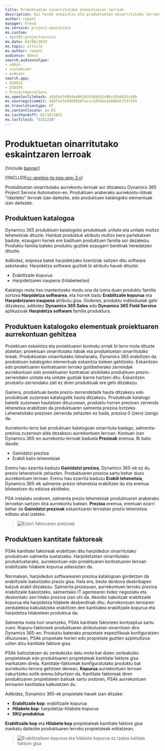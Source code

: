 ```yaml
---
title: Produktuetan oinarritutako eskaintzaren lerroak
description: Gai honek eskaintza eta produktuetan oinarritutako lerroei buruzko informazioa ematen du.
author: rumant
manager: kfend
ms.service: project-operations
ms.custom:
- dyn365-projectservice
ms.date: 03/06/2019
ms.topic: article
ms.author: rumant
audience: Admin
search.audienceType:
- admin
- customizer
- enduser
search.app:
- D365CE
- D365PS
- ProjectOperations
ms.openlocfilehash: a5b52e74994a40b20353d85d1d9bcd59d435cd0b
ms.sourcegitcommit: 418fa1fe9d605b8faccc2d5dee1b04b4e753f194
ms.translationtype: HT
ms.contentlocale: eu-ES
ms.lasthandoff: 02/10/2021
ms.locfileid: "5151238"
---
```

# <a name="product-based-quote-lines"></a>Produktuetan oinarritutako eskaintzaren lerroak

[!include [banner](../includes/psa-now-project-operations.md)]

[!INCLUDE[cc-applies-to-psa-app-3.x](../includes/cc-applies-to-psa-app-3x.md)]


Produktuetan oinarritutako aurrekontu lerroak sor ditzakezu Dynamics 365 Project Service Automation-en. Produktuen araberako aurrekontu-ildoak "idazteko" lerroak izan daitezke, edo produktuen katalogoko elementuak izan daitezke.

## <a name="product-catalog"></a>Produktuen katalogoa

Dynamics 365 produktuen katalogoko produktuek unitate eta unitate multzo lehenetsiak dituzte. Hainbat produktuk atributu multzo bera partekatzen badute, ezaugarri horiek ere badituen produktuen familia sor dezakezu. Produktu familia bateko produktu guztiek ezaugarri berdinak heredatzen dituzte.

Adibidez, enpresa batek harpidetzako lizentziak saltzen ditu software askotarako. Harpidetza software guztiek bi atributu hauek dituzte:

- Erabiltzaile kopurua 
- Harpidetzaren iraupena (hilabeteetan)

Katalogo mota hau mantentzeko modu ona da izena duen produktu familia sortzea **Harpidetza softwarea**, eta horrek badu **Erabiltzaile kopurua** eta **Harpidetzaren iraupena** atributu gisa. Ondoren, produktu indibidualak gehi ditzakezu, adibidez **Dynamics 365 Sales** edo **Dynamics 365 Field Service** aplikazioak **Harpidetza software** familia produktura.

## <a name="adding-product-catalog-items-to-a-project-quote"></a>Produktuen katalogoko elementuak proiektuaren aurrekontuan gehitzea

Proiektuen eskaintza eta proiektuaren kontratu orriek bi lerro mota dituzte ataletan: proiektuan oinarritutako ildoak eta produktuetan oinarritutako lineak. Produktuetan oinarritutako ildoetarako, Dynamics 365 erabiltzen da produktuen katalogoko elementuak eskaintza batean gehitzeko. Eskaintzen edo proiektuaren kontratuaren lerroko goitibeherako zerrendak aurrekontuari edo proiektuaren kontratuei atxikitako produktuen prezio-zerrendako unitate eta unitate guztiak barne hartzen ditu. Eskaintzen produktu-zerrendako zati ez diren produktuak ere gehi ditzakezu.

Gainera, produktuak beste prezio-zerrendetatik hauta ditzakezu edo produktuak zuzenean katalogotik hauta ditzakezu. Produktuak katalogo batetik zuzenean hautatzen dituzunean, produktu horren prezioen zerrenda lehenetsia erabiltzen da produktuaren salmenta prezioa lortzeko. Lehenetsitako prezioen zerrenda zehazten ez bada, prezioa 0 (zero) izango da.

Aurrekontu-lerro bat produktuen katalogoan oinarrituta badago, salmenta-prezioa zuzenean alda dezakezu aurrekontuen lerroan. Kontuan izan Dynamics 365-en aurrekontu-lerroak baduela **Prezioak** eremua. Bi balio daude:

- Gainidatzi prezioa  
- Erabili balio lehenetsiak

Eremu hau ezarrita baduzu **Gainidatzi prezioa**, Dynamics 365-ek ez du prezio lehenetsirik zehazten. Produktuaren prezioa sartu behar duzu aurrekontuen lerroan. Eremu hau ezarrita baduzu **Erabili lehenetsia**, Dynamics 365-ek salmenta-prezio lehenetsia erabiltzen du eta eremua blokeatzen du edizioa ekiditeko.

PSA instalatu ondoren, salmenta prezio lehenetsiak produktuaren araberako lerroetan sartzen dira aurrekontu batean. **Prezioa** eremua, eremuan ezarri behar da **Gainidatzi prezioak** eskaintzaren lerroetan prezio lehenetsia editatu ahal izateko.

> ![Ezarri fakturaren prezioak](media/basic-guide-10.png)
 
## <a name="quantity-factors-for-products"></a>Produktuen kantitate faktoreak

PSAk kantitate faktoreak erabiltzen ditu harpidedun oinarritutako produktuen salmenta sustatzeko. Harpidetzetan oinarritutako produktuetarako, aurrekontuan edo proiektuaren kontratuaren lerroan erabiltzaile-hilabete kopurua adierazten da.

Normalean, harpidedun softwarearen prezioa katalogoan gordetzen da erabiltzaile bakoitzeko prezio gisa. Hala ere, beste denbora deskribapen batzuk erabil ditzakezu. Salmenta prozesuan, aurrekontuen lerroko prezioa erabiltzaile bakoitzeko, salmentako IT agentearen bidez negoziatu eta deskontatu zen hileko prezioa izan ohi da. Akordio bakoitzak erabiltzaile kopurua eta harpidetza hilabete desberdinak ditu. Aurrekontuen lerroaren zenbatekoa kalkulatzeko erabiltzen den kantitatea erabiltzaile kopurua eta harpidetza hilabeteen produktua da.

Salmenta mota hori onartzeko, PSAk kantitate faktoreen kontzeptua sartu zuen. Kopuru-faktoreek produktuaren atributuetan oinarritzen dira Dynamics 365-en. Produktu baterako propietate espezifikoak konfiguratzen dituzunean, PSAk propietate horien edo propietate guztien azpimultzoa uzten dizu kantitate faktore gisa.

PSAk balioztatzen du zenbakizko datu mota bat duten zenbakizko propietateak edo produktuaren propietateak kantitate faktore gisa markatzen direla. Kantitate-faktoreak konfiguratutako produktu bat aurrekontu-lerrora gehitzen denean, **Kopurua** aurrekontuen lerroan irakurtzeko soilik eremu bihurtzen da. Kantitate faktoreak diren produktuaren propietateen balioak sartu ondoren, PSAk aurrekontuen lerroaren kantitatea kalkulatzen du.

Adibidez, Dynamics 365-ek propietate hauek izan ditzake: 

- **Erabiltzaile kop**: erabiltzaile kopurua 
- **Hilabete kop**: harpidetza-hilabete kopurua
- **SKU produktua** 

**Erabiltzaile kop** eta **Hilabete kop** propietateak kantitate faktore gisa markatu daitezke produktuaren lerroko propietateak editatzean. 

> ![Erabiltzaileen kopurua eta hilabete kopurua ez izatea kalitate faktore gisa](media/basic-guide-11.png)
 
